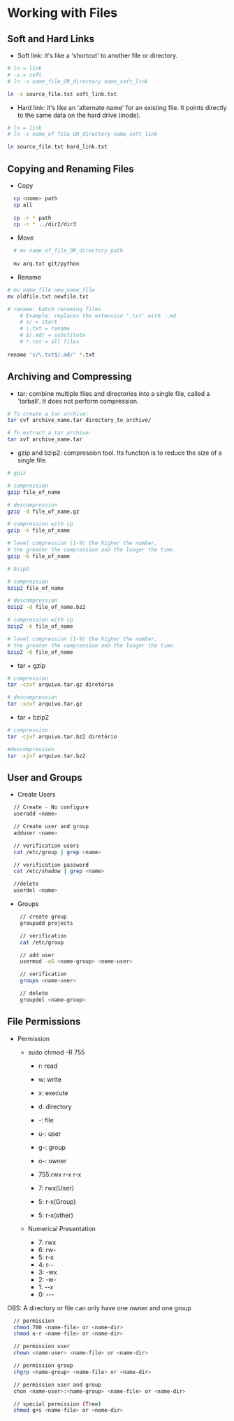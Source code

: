 # Working with Files

## Soft and Hard Links

- Soft link: it's like a 'shortcut' to another file or directory.

```bash
# ln = link
# -s = soft
# ln -s name_file_OR_directory name_soft_link 

ln -s source_file.txt soft_link.txt
```

- Hard link: it's like an 'alternate name' for an existing file. It points directly to the same data on the hard drive (inode).

```bash
# ln = link 
# ln -s name_of_file_OR_directory name_soft_link 

ln source_file.txt hard_link.txt
```

## Copying and Renaming Files

- Copy

```bash
  cp <nome> path
  cp all
  
  cp -r * path
  cp -r * ../dir2/dir3
```

- Move

```bash
  # mv name_of_file_OR_directory path
  
  mv arq.txt git/python
```

- Rename

```bash
# mv name_file new_name_file 
mv oldfile.txt newfile.txt

# rename: batch renaming files
	# Example: replaces the extension '.txt' with '.md
	# s/ = start
	# \.txt = rename
	# $/.md/ = substitute 
	# *.txt = all files
	
rename 's/\.txt$/.md/' *.txt
```

## Archiving and Compressing

- tar: combine multiple files and directories into a single file, called a 'tarball'. It does not perform compression.

```bash
# To create a tar archive:
tar cvf archive_name.tar directory_to_archive/

# To extract a tar archive:
tar xvf archive_name.tar
```

- gzip and bzip2: compression tool. Its function is to reduce the size of a single file.

```bash
# gpiz

# compression
gzip file_of_name

# descompression
gzip -d file_of_name.gz

# compression with cp
gzip -k file_of_name

# level compression (1-9) the higher the number, 
# the greater the compression and the longer the time.
gzip -6 file_of_name
```

```bash
# bzip2

# compression
bzip2 file_of_name

# descompression
bzip2 -d file_of_name.bz2

# compression with cp
bzip2 -k file_of_name

# level compression (1-9) the higher the number, 
# the greater the compression and the longer the time.
bzip2 -6 file_of_name
```

- tar + gzip

```bash
# compression
tar -czvf arquivo.tar.gz diretório

# descompression
tar -xzvf arquivo.tar.gz
```

- tar + bzip2

```bash
# compression
tar -cjvf arquivo.tar.bz2 diretório

#descompression
tar -xjvf arquivo.tar.bz2
```

## User and Groups

- Create Users

```bash
  // Create - No configure
  useradd <name>

  // Create user and group
  adduser <name>

  // verification users
  cat /etc/group | grep <name>

  // verification password
  cat /etc/shadow | grep <name>

  //delete
  userdel <name>
```

- Groups

```bash
    // create group
    groupadd projects

    // verification
    cat /etc/group

    // add user
    usermod -aG <name-group> <nome-user>

    // verification
    groups <name-user>

    // delete
    groupdel <name-group>
```

## File Permissions

- Permission
    - sudo chmod -R 755
        - r: read
        - w: write
        - x: execute
        - d: directory
        - -: file
        
        - u-: user
        - g-: group
        - o-: owner
        
        - 755:rwx r-x r-x
        - 7: rwx(User)
        - 5: r-x(Group)
        - 5: r-x(other)
        
    - Numerical Presentation
        - 7: rwx
        - 6: rw-
        - 5: r-x
        - 4: r--
        - 3: -wx
        - 2: -w-
        - 1: --x
        - 0: ---

OBS: A directory or file can only have one owner and one group

```bash
  // permission
  chmod 700 <name-file> or <name-dir>
  chmod o-r <name-file> or <name-dir>

  // permission user
  chown <name-user> <name-file> or <name-dir>

  // permission group
  chgrp <name-group> <name-file> or <name-dir>

  // permission user and group
  chon <name-user>:<name-group> <name-file> or <name-dir>

  // special permission (Tree)
  chmod g+s <name-file> or <nome-dir>

```